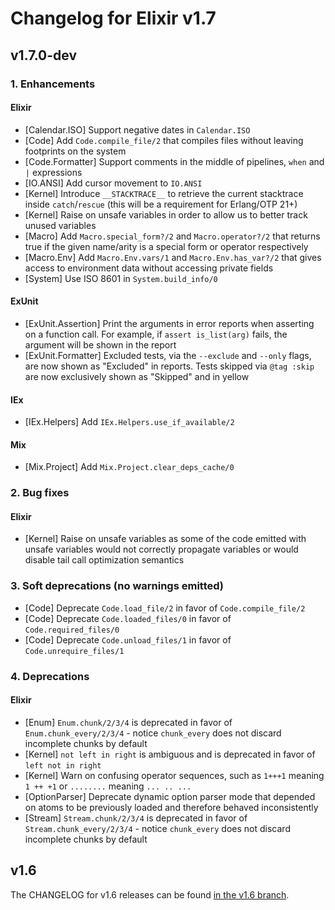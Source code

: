 # Changelog for Elixir v1.7

## v1.7.0-dev

### 1. Enhancements

#### Elixir

  * [Calendar.ISO] Support negative dates in `Calendar.ISO`
  * [Code] Add `Code.compile_file/2` that compiles files without leaving footprints on the system
  * [Code.Formatter] Support comments in the middle of pipelines, `when` and `|` expressions
  * [IO.ANSI] Add cursor movement to `IO.ANSI`
  * [Kernel] Introduce `__STACKTRACE__` to retrieve the current stacktrace inside `catch`/`rescue` (this will be a requirement for Erlang/OTP 21+)
  * [Kernel] Raise on unsafe variables in order to allow us to better track unused variables
  * [Macro] Add `Macro.special_form?/2` and `Macro.operator?/2` that returns true if the given name/arity is a special form or operator respectively
  * [Macro.Env] Add `Macro.Env.vars/1` and `Macro.Env.has_var?/2` that gives access to environment data without accessing private fields
  * [System] Use ISO 8601 in `System.build_info/0`

#### ExUnit

  * [ExUnit.Assertion] Print the arguments in error reports when asserting on a function call. For example, if `assert is_list(arg)` fails, the argument will be shown in the report
  * [ExUnit.Formatter] Excluded tests, via the `--exclude` and `--only` flags, are now shown as "Excluded" in reports. Tests skipped via `@tag :skip` are now exclusively shown as "Skipped" and in yellow

#### IEx

  * [IEx.Helpers] Add `IEx.Helpers.use_if_available/2`

#### Mix

  * [Mix.Project] Add `Mix.Project.clear_deps_cache/0`

### 2. Bug fixes

#### Elixir

  * [Kernel] Raise on unsafe variables as some of the code emitted with unsafe variables would not correctly propagate variables or would disable tail call optimization semantics

### 3. Soft deprecations (no warnings emitted)

  * [Code] Deprecate `Code.load_file/2` in favor of `Code.compile_file/2`
  * [Code] Deprecate `Code.loaded_files/0` in favor of `Code.required_files/0`
  * [Code] Deprecate `Code.unload_files/1` in favor of `Code.unrequire_files/1`

### 4. Deprecations

#### Elixir

  * [Enum] `Enum.chunk/2/3/4` is deprecated in favor of `Enum.chunk_every/2/3/4` - notice `chunk_every` does not discard incomplete chunks by default
  * [Kernel] `not left in right` is ambiguous and is deprecated in favor of `left not in right`
  * [Kernel] Warn on confusing operator sequences, such as `1+++1` meaning `1 ++ +1` or `........` meaning `... .. ...`
  * [OptionParser] Deprecate dynamic option parser mode that depended on atoms to be previously loaded and therefore behaved inconsistently
  * [Stream] `Stream.chunk/2/3/4` is deprecated in favor of `Stream.chunk_every/2/3/4` - notice `chunk_every` does not discard incomplete chunks by default

## v1.6

The CHANGELOG for v1.6 releases can be found [in the v1.6 branch](https://github.com/elixir-lang/elixir/blob/v1.6/CHANGELOG.md).

